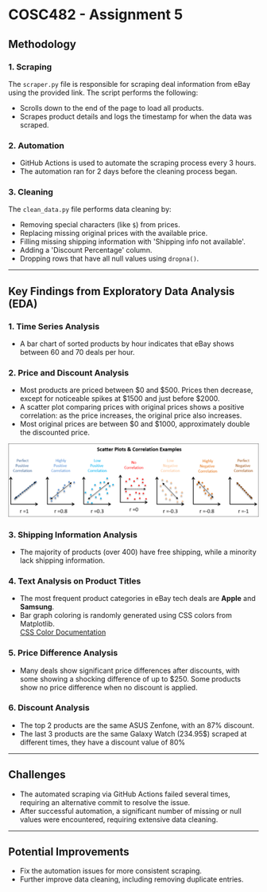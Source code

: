 # COSC482 - Assignment 5

## Methodology

### 1. **Scraping**

The `scraper.py` file is responsible for scraping deal information from eBay using the provided link. The script performs the following:

- Scrolls down to the end of the page to load all products.
- Scrapes product details and logs the timestamp for when the data was scraped.

### 2. **Automation**

- GitHub Actions is used to automate the scraping process every 3 hours.
- The automation ran for 2 days before the cleaning process began.

### 3. **Cleaning**

The `clean_data.py` file performs data cleaning by:

- Removing special characters (like `$`) from prices.
- Replacing missing original prices with the available price.
- Filling missing shipping information with 'Shipping info not available'.
- Adding a 'Discount Percentage' column.
- Dropping rows that have all null values using `dropna()`.

---

## Key Findings from Exploratory Data Analysis (EDA)

### 1. **Time Series Analysis**

- A bar chart of sorted products by hour indicates that eBay shows between 60 and 70 deals per hour.

### 2. **Price and Discount Analysis**

- Most products are priced between $0 and $500. Prices then decrease, except for noticeable spikes at $1500 and just before $2000.
- A scatter plot comparing prices with original prices shows a positive correlation: as the price increases, the original price also increases.
- Most original prices are between $0 and $1000, approximately double the discounted price.

![Price vs Original Price Scatter Plot](image.png)

### 3. **Shipping Information Analysis**

- The majority of products (over 400) have free shipping, while a minority lack shipping information.

### 4. **Text Analysis on Product Titles**

- The most frequent product categories in eBay tech deals are **Apple** and **Samsung**.
- Bar graph coloring is randomly generated using CSS colors from Matplotlib.  
  [CSS Color Documentation](https://matplotlib.org/stable/gallery/color/named_colors.html)

### 5. **Price Difference Analysis**

- Many deals show significant price differences after discounts, with some showing a shocking difference of up to $250. Some products show no price difference when no discount is applied.

### 6. **Discount Analysis**

- The top 2 products are the same ASUS Zenfone, with an 87% discount.
- The last 3 products are the same Galaxy Watch (234.95$) scraped at different times, they have a discount value of 80%

---

## Challenges

- The automated scraping via GitHub Actions failed several times, requiring an alternative commit to resolve the issue.
- After successful automation, a significant number of missing or null values were encountered, requiring extensive data cleaning.

---

## Potential Improvements

- Fix the automation issues for more consistent scraping.
- Further improve data cleaning, including removing duplicate entries.
